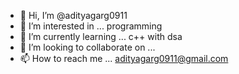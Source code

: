 - 👋 Hi, I’m @adityagarg0911
- 👀 I’m interested in ... programming
- 🌱 I’m currently learning ... c++ with dsa
- 💞️ I’m looking to collaborate on ...
- 📫 How to reach me ... adityagarg0911@gmail.com

<!---
adityagarg0911/adityagarg0911 is a ✨ special ✨ repository because its `README.md` (this file) appears on your GitHub profile.
You can click the Preview link to take a look at your changes.
--->
